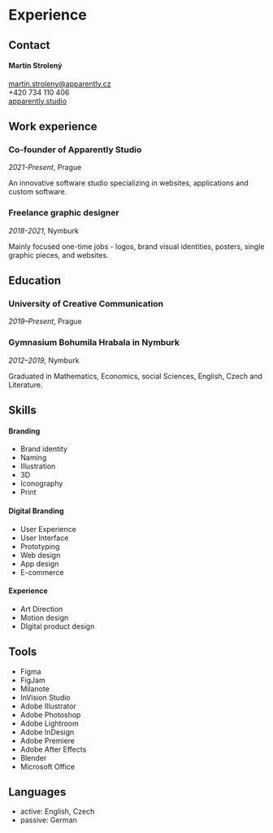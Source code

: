 # Experience
## Contact
#### Martin Strolený
martin.stroleny@apparently.cz<br>
+420 734 110 406<br>
[apparently.studio](https://apparently.studio)

## Work experience

### Co-founder of Apparently Studio
*2021-Present*, Prague

An innovative software studio specializing in websites, applications and custom software.

### Freelance graphic designer
*2018-2021*, Nymburk

Mainly focused one-time jobs - logos, brand visual identities, posters, single graphic pieces, and websites.

## Education

### University of Creative Communication
*2019–Present*, Prague

### Gymnasium Bohumila Hrabala in Nymburk
*2012–2019*, Nymburk

Graduated in Mathematics, Economics, social Sciences, English, Czech and Literature.

## Skills

#### Branding
* Brand identity
* Naming
* Illustration
* 3D
* Iconography
* Print

#### Digital Branding
* User Experience
* User Interface
* Prototyping
* Web design
* App design
* E-commerce

#### Experience
* Art Direction
* Motion design
* DIgital product design

## Tools
* Figma
* FigJam
* Milanote
* InVision Studio
* Adobe Illustrator
* Adobe Photoshop
* Adobe Lightroom
* Adobe InDesign
* Adobe Premiere
* Adobe After Effects
* Blender
* Microsoft Office

## Languages
* active: English, Czech
* passive: German
